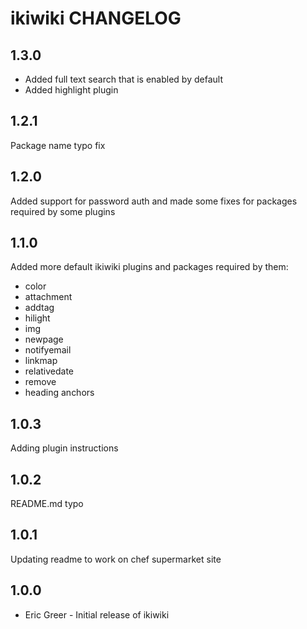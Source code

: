 ikiwiki CHANGELOG
=================
1.3.0
-----
- Added full text search that is enabled by default
- Added highlight plugin

1.2.1
-----
Package name typo fix

1.2.0
-----
Added support for password auth and made some fixes for packages required by some plugins

1.1.0
-----
Added more default ikiwiki plugins and packages required by them:
- color
- attachment
- addtag
- hilight
- img
- newpage
- notifyemail
- linkmap
- relativedate
- remove
- heading anchors


1.0.3
-----
Adding plugin instructions

1.0.2
-----
README.md typo

1.0.1
-----
Updating readme to work on chef supermarket site

1.0.0
-----
- Eric Greer - Initial release of ikiwiki

